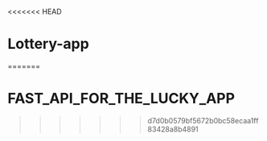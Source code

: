 <<<<<<< HEAD
# Lottery-app
=======
# FAST_API_FOR_THE_LUCKY_APP
>>>>>>> d7d0b0579bf5672b0bc58ecaa1ff83428a8b4891
